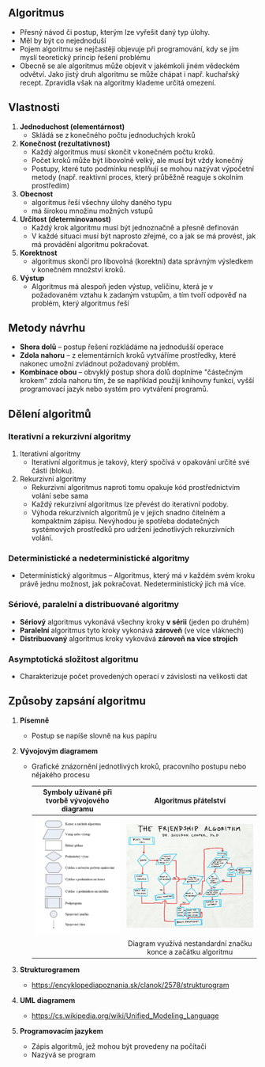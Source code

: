 ## Algoritmus
* Přesný návod či postup, kterým lze vyřešit daný typ úlohy.  
* Měl by být co nejednoduší 
* Pojem algoritmu se nejčastěji objevuje při programování, kdy se jím myslí teoretický princip řešení problému 
* Obecně se ale algoritmus může objevit v jakémkoli jiném vědeckém odvětví. Jako jistý druh algoritmu se může chápat i např. kuchařský recept. Zpravidla však na algoritmy klademe určitá omezení. 

## Vlastnosti 
1. **Jednoduchost (elementárnost)**
	* Skládá se z konečného počtu jednoduchých kroků 
1. **Konečnost (rezultativnost)**
	* Každý algoritmus musí skončit v konečném počtu kroků. 
	* Počet kroků může být libovolně velký, ale musí být vždy konečný 
	* Postupy, které tuto podmínku nesplňují se mohou nazývat výpočetní metody (např. reaktivní proces, který průběžně reaguje s okolním prostředím) 
1. **Obecnost**
	* algoritmus řeší všechny úlohy daného typu 
	* má širokou množinu možných vstupů 
1. **Určitost (determinovanost)**
	* Každý krok algoritmu musí být jednoznačně a přesně definován 
	* V každé situaci musí být naprosto zřejmé, co a jak se má provést, jak má provádění algoritmu pokračovat.  
1. **Korektnost**
	* algoritmus skončí pro libovolná (korektní) data správným výsledkem v konečném množství kroků. 
1. **Výstup**
	* Algoritmus má alespoň jeden výstup, veličinu, která je v požadovaném vztahu k zadaným vstupům, a tím tvoří odpověď na problém, který algoritmus řeší 

## Metody návrhu 
* **Shora dolů** – postup řešení rozkládáme na jednodušší operace 
* **Zdola nahoru** – z elementárních kroků vytváříme prostředky, které nakonec umožní zvládnout požadovaný problém. 
* **Kombinace obou** – obvyklý postup shora dolů doplníme "částečným krokem" zdola nahoru tím, že se například použijí knihovny funkcí, vyšší programovací jazyk nebo systém pro vytváření programů. 

## Dělení algoritmů 
### Iterativní a rekurzivní algoritmy
1. Iterativní algoritmy
	* Iterativní algoritmus je takový, který spočívá v opakování určité své části (bloku). 
1. Rekurzivní algoritmy
	* Rekurzivní algoritmus naproti tomu opakuje kód prostřednictvím volání sebe sama
	* Každý rekurzivní algoritmus lze převést do iterativní podoby.
	* Výhoda rekurzivních algoritmů je v jejich snadno čitelném a kompaktním zápisu. Nevýhodou je spotřeba dodatečných systémových prostředků pro udržení jednotlivých rekurzivních volání. 

### Deterministické a nedeterministické algoritmy 
* Deterministický algoritmus – Algoritmus, který má v každém svém kroku právě jednu možnost, jak pokračovat. Nedeterministický jich má více.

### Sériové, paralelní a distribuované algoritmy 
* **Sériový** algoritmus vykonává všechny kroky **v sérii** (jeden po druhém) 
* **Paralelní** algoritmus tyto kroky vykonává **zároveň** (ve více vláknech)  
* **Distribuovaný** algoritmus kroky vykovává **zároveň na více strojích**

### Asymptotická složitost algoritmu 
* Charakterizuje počet provedených operací v závislosti na velikosti dat

## Způsoby zapsání algoritmu
1. **Písemně**
	* Postup se napíše slovně na kus papíru

1. **Vývojovým diagramem**
	* Grafické znázornění jednotlivých kroků, pracovního postupu nebo nějakého procesu 
	  
	  | Symboly užívané při tvorbě vývojového diagramu       | Algoritmus přátelství
	  | :--------------------------------------------------: | :-:
	  | <img src="images/diagramy.png" alt="Diagramy"></img> | <img src="images/the-big-bang-theory-the-friendship-algorithm.jpg" alt="The Big Bang Theory \| The Friendship algorithm"></img>
	  |                                                      | Diagram využívá nestandardní značku konce a začátku algoritmu

1. **Strukturogramem**
	* https://encyklopediapoznania.sk/clanok/2578/strukturogram

1. **UML diagramem**
	* https://cs.wikipedia.org/wiki/Unified_Modeling_Language

1. **Programovacím jazykem**
	* Zápis algoritmů, jež mohou být provedeny na počítači 
	* Nazývá se program 
